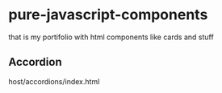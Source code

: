 # pure-javascript-components
that is my portifolio with html components like cards and stuff

## Accordion
host/accordions/index.html